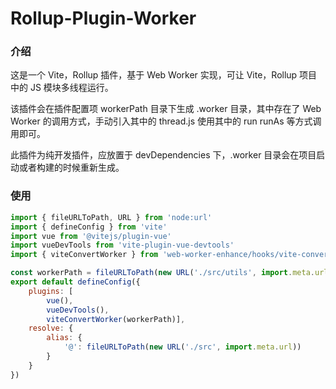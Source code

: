 # Rollup-Plugin-Worker

### 介绍

这是一个 Vite，Rollup 插件，基于 Web Worker 实现，可让 Vite，Rollup 项目中的 JS 模块多线程运行。

该插件会在插件配置项 workerPath 目录下生成 .worker 目录，其中存在了 Web Worker 的调用方式，手动引入其中的 thread.js 使用其中的 run runAs 等方式调用即可。

此插件为纯开发插件，应放置于 devDependencies 下，.worker 目录会在项目启动或者构建的时候重新生成。

### 使用

```js
import { fileURLToPath, URL } from 'node:url'
import { defineConfig } from 'vite'
import vue from '@vitejs/plugin-vue'
import vueDevTools from 'vite-plugin-vue-devtools'
import { viteConvertWorker } from 'web-worker-enhance/hooks/vite-convert-worker'

const workerPath = fileURLToPath(new URL('./src/utils', import.meta.url))
export default defineConfig({
    plugins: [
        vue(), 
        vueDevTools(), 
        viteConvertWorker(workerPath)],
    resolve: {
        alias: {
            '@': fileURLToPath(new URL('./src', import.meta.url))
        }
    }
})
```